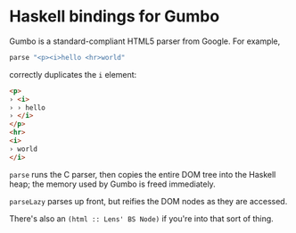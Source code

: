 # Haskell bindings for Gumbo

Gumbo is a standard-compliant HTML5 parser from Google. For example,

```hs
parse "<p><i>hello <hr>world"
```

correctly duplicates the `i` element:

```html
<p>
› <i>
› › hello
› </i>
</p>
<hr>
<i>
› world
</i>
```

`parse` runs the C parser, then copies the entire DOM tree into the Haskell heap; the memory used by Gumbo is freed immediately.

`parseLazy` parses up front, but reifies the DOM nodes as they are accessed.

There's also an `(html :: Lens' BS Node)` if you're into that sort of thing.
